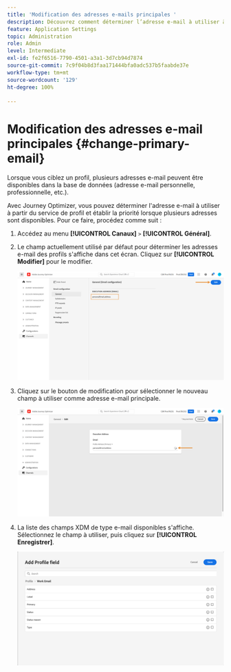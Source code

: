 ```yaml
---
title: 'Modification des adresses e-mails principales '
description: Découvrez comment déterminer l’adresse e-mail à utiliser à partir du service de profil.
feature: Application Settings
topic: Administration
role: Admin
level: Intermediate
exl-id: fe2f6516-7790-4501-a3a1-3d7cb94d7874
source-git-commit: 7c9f04b8d3faa171444bfa0adc537b5faabde37e
workflow-type: tm+mt
source-wordcount: '129'
ht-degree: 100%

---
```


# Modification des adresses e-mail principales {#change-primary-email}

Lorsque vous ciblez un profil, plusieurs adresses e-mail peuvent être disponibles dans la base de données (adresse e-mail personnelle, professionnelle, etc.).

Avec Journey Optimizer, vous pouvez déterminer l&#39;adresse e-mail à utiliser à partir du service de profil et établir la priorité lorsque plusieurs adresses sont disponibles. Pour ce faire, procédez comme suit :

1. Accédez au menu **[!UICONTROL Canaux]** `>` **[!UICONTROL Général]**.
1. Le champ actuellement utilisé par défaut pour déterminer les adresses e-mail des profils s&#39;affiche dans cet écran. Cliquez sur **[!UICONTROL Modifier]** pour le modifier.

   ![](assets/primary-address.png)

1. Cliquez sur le bouton de modification pour sélectionner le nouveau champ à utiliser comme adresse e-mail principale.

   ![](assets/primary-address-edit.png)

1. La liste des champs XDM de type e-mail disponibles s&#39;affiche. Sélectionnez le champ à utiliser, puis cliquez sur **[!UICONTROL Enregistrer]**.

   ![](assets/primary-address-field.png)

<!--1. You can also select an additional field to use as secondary email address. This allows you to determine which field to use if the primary field is empty for a profile. >> will be done later on-->
